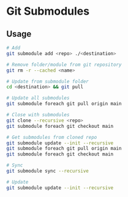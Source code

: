 # Git Submodules

## Usage

```sh
# Add
git submodule add <repo> ./<destination>

# Remove folder/module from git repository
git rm -r --cached <name>

# Update from submodule folder
cd <destination> && git pull

# Update all submodules
git submodule foreach git pull origin main

# Close with submodules
git clone --recursive <repo>
git submodule foreach git checkout main

# Get submodules from cloned repo
git submodule update --init --recursive
git submodule foreach git pull origin main
git submodule foreach git checkout main

# Sync
git submodule sync --recursive

# Update
git submodule update --init --recursive
```

<!-- git clone --single-branch --branch <branchname> <remote-repo> -->

<!-- ## Issues

### TBD

```log
fatal: No url found for submodule path '<name>' in .gitmodules
```

TODO -->
